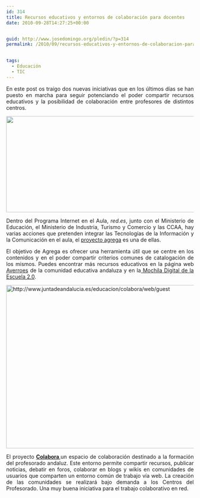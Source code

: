 ```yaml
---
id: 314
title: Recursos educativos y entornos de colaboración para docentes
date: 2010-09-28T14:27:25+00:00


guid: http://www.josedomingo.org/pledin/?p=314
permalink: /2010/09/recursos-educativos-y-entornos-de-colaboracion-para-docentes/

  
tags:
  - Educación
  - TIC
---
```

<p style="text-align: justify;">
  En este post os traigo dos nuevas iniciativas que en los últimos días se han puesto en marcha para seguir potenciando el poder compartir recursos educativos y la posibilidad de colaboración entre profesores de distintos centros.
</p>

<p style="text-align: center;">
  <img class="aligncenter" title="agrega" src="http://wwwhatsnew.com/wp-content/uploads/2010/09/agrega-600x295.jpg" alt="" width="525" height="258" />
</p>

<p style="text-align: justify;">
  Dentro del Programa Internet en el Aula,<em> red.es</em>, junto con el Ministerio de Educación, el Ministerio de Industria, Turismo y Comercio y las CCAA, hay varias acciones que pretenden integrar las Tecnologías de la Información y la Comunicación en el aula, el <a href="http://www.proyectoagrega.es/">proyecto agrega</a> es una de ellas.
</p>

<p style="text-align: justify;">
  El objetivo de Agrega es ofrecer una herramienta útil que se centre en los contenidos y en el poder compartir criterios comunes de catalogación de los mismos. Puedes encontrar más recursos educativos en la página web <a href="http://www.juntadeandalucia.es/averroes/impe/web/portadaRecursosEducativos?pag=/contenidos/B/BancoDeRecursos/">Averroes</a> de la comunidad educativa andaluza y en la<a href="http://www.juntadeandalucia.es/averroes/mochiladigitalESO/"> Mochila Digital de la Escuela 2.0</a>.
</p>

<p style="text-align: justify;">
  <img class="aligncenter" title="Inicio - Colabora" usemap="http://villaves56.blogspot.com/#map_8uwmbqs2" src="http://kwout.com/cutout/8/uw/mb/qs2_bor_rou_sha_w505.jpg" alt="http://www.juntadeandalucia.es/educacion/colabora/web/guest" width="505" height="438" />
</p>

<p style="text-align: justify;">
  El proyecto <a href="http://www.juntadeandalucia.es/educacion/colabora/web/guest" target="_blank"><strong>Colabora</strong></a>,un espacio de colaboración destinado a la formación del profesorado andaluz. Este entorno permite compartir recursos, publicar noticias, debatir en foros, colaborar en blogs y wikis en comunidades de usuarios que comparten un entorno común de trabajo vía web. La creación de las comunidades se realizará bajo demanda a los Centros del Profesorado. Una muy buena iniciativa para el trabajo colaborativo en red.
</p>

<!-- AddThis Advanced Settings generic via filter on the_content -->

<!-- AddThis Share Buttons generic via filter on the_content -->
